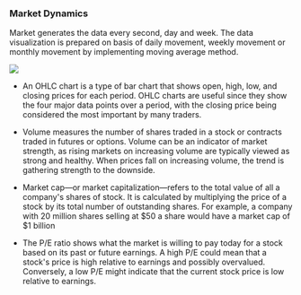 ### Market Dynamics

Market generates the data every second, day and week. The data visualization is prepared on basis of daily movement, weekly movement or monthly movement by implementing moving average method. 


![](fig/OHLC.png)



-  An OHLC chart is a type of bar chart that shows open, high, low, and closing prices for each period. OHLC charts are useful since they show the four major data points over a period, with the closing price being considered the most important by many traders.

-  Volume measures the number of shares traded in a stock or contracts traded in futures or options. Volume can be an indicator of market strength, as rising markets on increasing volume are typically viewed as strong and healthy. When prices fall on increasing volume, the trend is gathering strength to the downside.

-  Market cap—or market capitalization—refers to the total value of all a company's shares of stock. It is calculated by multiplying the price of a stock by its total number of outstanding shares. For example, a company with 20 million shares selling at \$50 a share would have a market cap of \$1 billion

-  The P/E ratio shows what the market is willing to pay today for a stock based on its past or future earnings. A high P/E could mean that a stock's price is high relative to earnings and possibly overvalued. Conversely, a low P/E might indicate that the current stock price is low relative to earnings.
